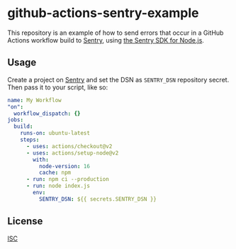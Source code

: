 # github-actions-sentry-example

This repository is an example of how to send errors that occur in a GitHub Actions workflow build to [Sentry](https://sentry.io/welcome/), using [the Sentry SDK for Node.js](https://docs.sentry.io/platforms/node/).

## Usage

Create a project on [Sentry](https://sentry.io/) and set the DSN as `SENTRY_DSN` repository secret. Then pass it to your script, like so:

```yml
name: My Workflow
"on":
  workflow_dispatch: {}
jobs:
  build:
    runs-on: ubuntu-latest
    steps:
      - uses: actions/checkout@v2
      - uses: actions/setup-node@v2
        with:
          node-version: 16
          cache: npm
      - run: npm ci --production
      - run: node index.js
        env:
          SENTRY_DSN: ${{ secrets.SENTRY_DSN }}
```

## License

[ISC](LICENSE.md)
